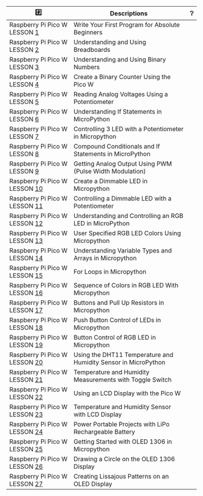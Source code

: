 
| :hash: |  Descriptions | :grey_question: |
|-|-|-|
| Raspberry Pi Pico W LESSON [1](1) | Write Your First Program for Absolute Beginners| |
| Raspberry Pi Pico W LESSON [2](1) | Understanding and Using Breadboards| |
| Raspberry Pi Pico W LESSON [3](1) | Understanding and Using Binary Numbers| |
| Raspberry Pi Pico W LESSON [4](1) | Create a Binary Counter Using the Pico W| |
| Raspberry Pi Pico W LESSON [5](1) | Reading Analog Voltages Using a Potentiometer| |
| Raspberry Pi Pico W LESSON [6](1) | Understanding If Statements in MicroPython| |
| Raspberry Pi Pico W LESSON [7](1) | Controlling 3 LED with a Potentiometer in Micropython| |
| Raspberry Pi Pico W LESSON [8](1) | Compound Conditionals and If Statements in MicroPython| |
| Raspberry Pi Pico W LESSON [9](1) | Getting Analog Output Using PWM (Pulse Width Modulation)| |
| Raspberry Pi Pico W LESSON [10](1) | Create a Dimmable LED in Micropython| |
| Raspberry Pi Pico W LESSON [11](1) | Controlling a Dimmable LED with a Potentiometer| |
| Raspberry Pi Pico W LESSON [12](1) | Understanding and Controlling an RGB LED in MicroPython| |
| Raspberry Pi Pico W LESSON [13](1) | User Specified RGB LED Colors Using Micropython| |
| Raspberry Pi Pico W LESSON [14](1) | Understanding Variable Types and Arrays in Micropython| |
| Raspberry Pi Pico W LESSON [15](1) | For Loops in Micropython| |
| Raspberry Pi Pico W LESSON [16](1) | Sequence of Colors in RGB LED With Micropython| |
| Raspberry Pi Pico W LESSON [17](1) | Buttons and Pull Up Resistors in Micropython| |
| Raspberry Pi Pico W LESSON [18](1) | Push Button Control of LEDs in Micropython| |
| Raspberry Pi Pico W LESSON [19](1) | Button Control of RGB LED in Micropython| |
| Raspberry Pi Pico W LESSON [20](1) | Using the DHT11 Temperature and Humidity Sensor in MicroPython| |
| Raspberry Pi Pico W LESSON [21](1) | Temperature and Humidity Measurements with Toggle Switch| |
| Raspberry Pi Pico W LESSON [22](1) | Using an LCD Display with the Pico W| |
| Raspberry Pi Pico W LESSON [23](1) | Temperature and Humidity Sensor with LCD Display| |
| Raspberry Pi Pico W LESSON [24](1) | Power Portable Projects with LiPo Rechargeable Battery| |
| Raspberry Pi Pico W LESSON [25](1) | Getting Started with OLED 1306 in Micropython| |
| Raspberry Pi Pico W LESSON [26](1) | Drawing a Circle on the OLED 1306 Display| |
| Raspberry Pi Pico W LESSON [27](1) | Creating Lissajous Patterns on an OLED Display| |
